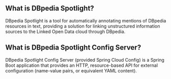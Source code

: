 
## What is DBpedia Spotlight?

DBpedia Spotlight is a tool for automatically annotating mentions of DBpedia resources in text, providing a solution for linking unstructured information sources to the Linked Open Data cloud through DBpedia.

## What is DBpedia Spotlight Config Server?

DBpedia Spotlight Config Server (provided Spring Cloud Config) is a Spring Boot application that provides an HTTP, resource-based API for external configuration (name-value pairs, or equivalent YAML content).

